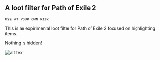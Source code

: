 ## A loot filter for Path of Exile 2

`USE AT YOUR OWN RISK`

This is an expirimental loot filter for Path of Exile 2 focused on highlighting items.

Nothing is hidden!

![alt text](screenshot.png "Title")
